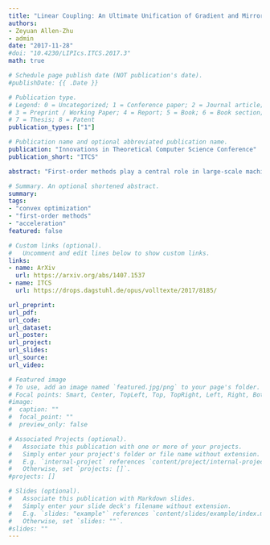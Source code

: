 ```yaml
---
title: "Linear Coupling: An Ultimate Unification of Gradient and Mirror Descent" 
authors: 
- Zeyuan Allen-Zhu
- admin
date: "2017-11-28"
#doi: "10.4230/LIPIcs.ITCS.2017.3"
math: true

# Schedule page publish date (NOT publication's date).
#publishDate: {{ .Date }}

# Publication type.
# Legend: 0 = Uncategorized; 1 = Conference paper; 2 = Journal article;
# 3 = Preprint / Working Paper; 4 = Report; 5 = Book; 6 = Book section;
# 7 = Thesis; 8 = Patent
publication_types: ["1"]

# Publication name and optional abbreviated publication name.
publication: "Innovations in Theoretical Computer Science Conference"
publication_short: "ITCS"

abstract: "First-order methods play a central role in large-scale machine learning. Even though many variations exist, each suited to a particular problem, almost all such methods fundamentally rely on two types of algorithmic steps: gradient descent, which yields primal progress, and mirror descent, which yields dual progress. We observe that the performances of gradient and mirror descent are complementary, so that faster algorithms can be designed by \"linearly coupling\" the two. We show how to reconstruct Nesterov's accelerated gradient methods using linear coupling, which gives a cleaner interpretation than Nesterov's original proofs. We also discuss the power of linear coupling by extending it to many other settings that Nesterov's methods cannot apply to."

# Summary. An optional shortened abstract.
summary: 
tags:
- "convex optimization"
- "first-order methods"
- "acceleration"
featured: false

# Custom links (optional).
#   Uncomment and edit lines below to show custom links.
links:
- name: ArXiv
  url: https://arxiv.org/abs/1407.1537
- name: ITCS
  url: https://drops.dagstuhl.de/opus/volltexte/2017/8185/

url_preprint:  
url_pdf: 
url_code:
url_dataset:
url_poster:
url_project:
url_slides:
url_source:
url_video:

# Featured image
# To use, add an image named `featured.jpg/png` to your page's folder. 
# Focal points: Smart, Center, TopLeft, Top, TopRight, Left, Right, BottomLeft, Bottom, BottomRight.
#image:
#  caption: ""
#  focal_point: ""
#  preview_only: false

# Associated Projects (optional).
#   Associate this publication with one or more of your projects.
#   Simply enter your project's folder or file name without extension.
#   E.g. `internal-project` references `content/project/internal-project/index.md`.
#   Otherwise, set `projects: []`.
#projects: []

# Slides (optional).
#   Associate this publication with Markdown slides.
#   Simply enter your slide deck's filename without extension.
#   E.g. `slides: "example"` references `content/slides/example/index.md`.
#   Otherwise, set `slides: ""`.
#slides: ""
---
```

